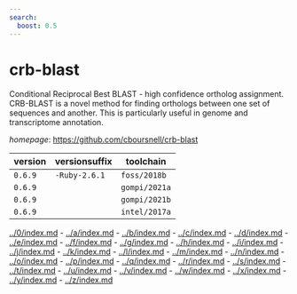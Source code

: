 ```yaml
---
search:
  boost: 0.5
---
```

# crb-blast

Conditional Reciprocal Best BLAST - high confidence ortholog assignment.  CRB-BLAST is a novel method for finding orthologs between one set of sequences and another.  This is particularly useful in genome and transcriptome annotation.

*homepage*: <https://github.com/cboursnell/crb-blast>

version | versionsuffix | toolchain
--------|---------------|----------
``0.6.9`` | ``-Ruby-2.6.1`` | ``foss/2018b``
``0.6.9`` |  | ``gompi/2021a``
``0.6.9`` |  | ``gompi/2021b``
``0.6.9`` |  | ``intel/2017a``

[../0/index.md](0) - [../a/index.md](a) - [../b/index.md](b) - [../c/index.md](c) - [../d/index.md](d) - [../e/index.md](e) - [../f/index.md](f) - [../g/index.md](g) - [../h/index.md](h) - [../i/index.md](i) - [../j/index.md](j) - [../k/index.md](k) - [../l/index.md](l) - [../m/index.md](m) - [../n/index.md](n) - [../o/index.md](o) - [../p/index.md](p) - [../q/index.md](q) - [../r/index.md](r) - [../s/index.md](s) - [../t/index.md](t) - [../u/index.md](u) - [../v/index.md](v) - [../w/index.md](w) - [../x/index.md](x) - [../y/index.md](y) - [../z/index.md](z)


